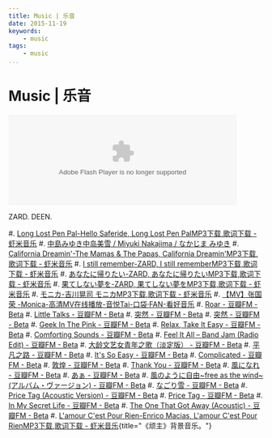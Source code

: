 ```yaml
---
title: Music | 乐音
date: 2015-11-19
keywords:
    - music
tags:
    - music
...
```


Music | 乐音
============

<embed src="http://www.xiami.com/widget/37099022_H_S_album/wallPlayer.swf" type="application/x-shockwave-flash" width="451" height="179" wmode="transparent"></embed>

ZARD.
DEEN.

#. [Long Lost Pen Pal-Hello Saferide, Long Lost Pen PalMP3下载,歌词下载 - 虾米音乐](http://www.xiami.com/song/2093996?spm=a1z1s.6659513.0.0.ek8aYO)
#. [中島みゆき中岛美雪 / Miyuki Nakajima / なかじま みゆき](http://www.xiami.com/artist/7118?spm=a1z1s.3521865.1997177593.2.Rqyp3H&from=searchsubject)
#. [California Dreamin'-The Mamas & The Papas, California Dreamin'MP3下载,歌词下载 - 虾米音乐](http://www.xiami.com/song/1770435326?spm=a1z1s.3521865.23309997.25.jhouM8)
#. [I still remember-ZARD, I still rememberMP3下载,歌词下载 - 虾米音乐](http://www.xiami.com/song/1775623798?spm=a1z1s.3521865.23309997.2.jTagNH)
#. [あなたに帰りたい-ZARD, あなたに帰りたいMP3下载,歌词下载 - 虾米音乐](http://www.xiami.com/song/1775623802?spm=a1z1s.3521865.23309997.2.RLxm51)
#. [果てしない夢を-ZARD, 果てしない夢をMP3下载,歌词下载 - 虾米音乐](http://www.xiami.com/song/1775623806?spm=a1z1s.3521865.23309997.1.ggQQwF)
#. [モニカ-吉川晃司 モニカMP3下载,歌词下载 - 虾米音乐](http://www.xiami.com/song/1769983079?spm=a1z1s.3521865.23309997.2.znJCHQ)
#. [【MV】张国荣 -Monica-高清MV在线播放-音悦Tai-口袋·FAN-看好音乐](http://v.yinyuetai.com/video/h5/41712)
#. [Roar - 豆瓣FM - Beta](http://douban.fm/?start=1956941g275ag0&cid=3956941)
#. [Little Talks - 豆瓣FM - Beta](http://douban.fm/?start=1822152ge081g-3&cid=3822152)
#. [突然 - 豆瓣FM - Beta](http://douban.fm/?start=381843g06ecg-3&cid=2381843)
#. [突然 - 豆瓣FM - Beta](http://douban.fm/?start=1541586g90f6g2033728&cid=3541586)
#. [Geek In The Pink - 豆瓣FM - Beta](http://douban.fm/?start=147049g5f5bg-3&cid=2147049)
#. [Relax, Take It Easy - 豆瓣FM - Beta](http://douban.fm/?start=154464g3f8ag-3&cid=2154464)
#. [Comforting Sounds - 豆瓣FM - Beta](http://douban.fm/?start=1471420g1062g-3&cid=3471420)
#. [Feel It All – Band Jam (Radio Edit) - 豆瓣FM - Beta](http://douban.fm/?start=1926126ge41fg-3&cid=3926126)
#. [大龄文艺女青年之歌（淡定版） - 豆瓣FM - Beta](http://douban.fm/?start=1594448gb03bg0&cid=3594448)
#. [平凡之路 - 豆瓣FM - Beta](http://douban.fm/?start=2099551g809eg0&cid=4099551)
#. [It's So Easy - 豆瓣FM - Beta](http://douban.fm/?start=1022753g3055g-3&cid=3022753)
#. [Complicated - 豆瓣FM - Beta](http://douban.fm/?start=619943g1f36g-3&cid=2619943)
#. [敦煌 - 豆瓣FM - Beta](http://douban.fm/?start=451319g51ecg2451319&cid=2451319)
#. [Thank You - 豆瓣FM - Beta](http://douban.fm/?start=1029117gf944g8&cid=3029117)
#. [風になれ - 豆瓣FM - Beta](http://douban.fm/?start=33728gcf9eg26992&cid=2033728)
#. [あぁ - 豆瓣FM - Beta](http://douban.fm/?start=33718g5d13g2033718&cid=2033718)
#. [風のように自由~free as the wind~(アルバム・ヴァージョン) - 豆瓣FM - Beta](http://douban.fm/?start=312128g8545g0&cid=2312128)
#. [なごり雪 - 豆瓣FM - Beta](http://douban.fm/?start=1401169gfd42g2033728&cid=3401169)
#. [Price Tag (Acoustic Version) - 豆瓣FM - Beta](http://douban.fm/?start=1563039g124eg3563039&cid=3563039)
#. [Price Tag - 豆瓣FM - Beta](http://douban.fm/?start=1663449g85e8g3663449&cid=3663449)
#. [In My Secret Life - 豆瓣FM - Beta](http://douban.fm/?start=501649g4d90g2501649&cid=2501649)
#. [The One That Got Away (Acoustic) - 豆瓣FM - Beta](http://douban.fm/?start=1888482g0cadg153&cid=3888482)
#. [L'amour C'est Pour Rien-Enrico Macias, L'amour C'est Pour RienMP3下载,歌词下载 - 虾米音乐](http://www.xiami.com/song/1771278511?spm=a1z1s.3521865.23309997.1.t9zOCU){title="《顽主》背景音乐。"}
